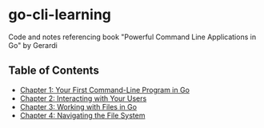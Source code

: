 # go-cli-learning
Code and notes referencing book "Powerful Command Line Applications in Go" by Gerardi

## Table of Contents
- [Chapter 1: Your First Command-Line Program in Go](chapter_1/README.md)
- [Chapter 2: Interacting with Your Users](chapter_2/README.md)
- [Chapter 3: Working with Files in Go](chapter_3/README.md)
- [Chapter 4: Navigating the File System](chapter_4/README.md)